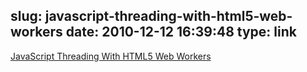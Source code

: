 slug: javascript-threading-with-html5-web-workers
date: 2010-12-12 16:39:48
type: link
---

[JavaScript Threading With HTML5 Web Workers](http://blogs.sitepoint.com/2010/12/10/javascript-threading-html5-web-workers/)
